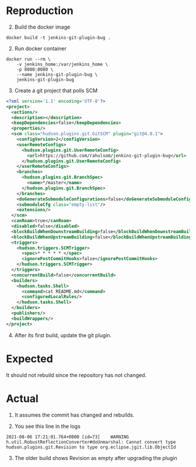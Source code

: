 # Reproduction

2. Build the docker image
```shell
docker build -t jenkins-git-plugin-bug .
```

2. Run docker container
```shell
docker run --rm \
    -v jenkins_home:/var/jenkins_home \
    -p 8080:8080 \
    --name jenkins-git-plugin-bug \
    jenkins-git-plugin-bug
```

3. Create a git project that polls SCM

```xml
<?xml version='1.1' encoding='UTF-8'?>
<project>
  <actions/>
  <description></description>
  <keepDependencies>false</keepDependencies>
  <properties/>
  <scm class="hudson.plugins.git.GitSCM" plugin="git@4.8.1">
    <configVersion>2</configVersion>
    <userRemoteConfigs>
      <hudson.plugins.git.UserRemoteConfig>
        <url>https://github.com/rahulsom/jenkins-git-plugin-bug</url>
      </hudson.plugins.git.UserRemoteConfig>
    </userRemoteConfigs>
    <branches>
      <hudson.plugins.git.BranchSpec>
        <name>*/master</name>
      </hudson.plugins.git.BranchSpec>
    </branches>
    <doGenerateSubmoduleConfigurations>false</doGenerateSubmoduleConfigurations>
    <submoduleCfg class="empty-list"/>
    <extensions/>
  </scm>
  <canRoam>true</canRoam>
  <disabled>false</disabled>
  <blockBuildWhenDownstreamBuilding>false</blockBuildWhenDownstreamBuilding>
  <blockBuildWhenUpstreamBuilding>false</blockBuildWhenUpstreamBuilding>
  <triggers>
    <hudson.triggers.SCMTrigger>
      <spec>* * * * * </spec>
      <ignorePostCommitHooks>false</ignorePostCommitHooks>
    </hudson.triggers.SCMTrigger>
  </triggers>
  <concurrentBuild>false</concurrentBuild>
  <builders>
    <hudson.tasks.Shell>
      <command>cat README.md</command>
      <configuredLocalRules/>
    </hudson.tasks.Shell>
  </builders>
  <publishers/>
  <buildWrappers/>
</project>
```

4. After its first build, update the git plugin.

# Expected
It should not rebuild since the repository has not changed.


# Actual
1. It assumes the commit has changed and rebuilds.

2. You see this line in the logs

```
2021-08-06 17:21:01.764+0000 [id=73]	WARNING	h.util.RobustReflectionConverter#doUnmarshal: Cannot convert type hudson.plugins.git.Revision to type org.eclipse.jgit.lib.ObjectId
```

3. The older build shows Revision as empty after upgrading the plugin
